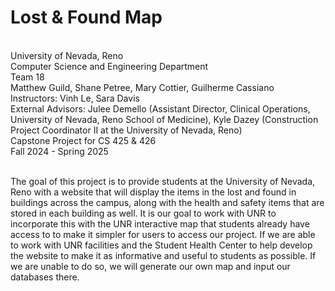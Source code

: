 <h1>Lost & Found Map</h1>
<br>University of Nevada, Reno
<br>Computer Science and Engineering Department
<br>Team 18
<br>Matthew Guild, Shane Petree, Mary Cottier, Guilherme Cassiano
<br>Instructors: Vinh Le, Sara Davis
<br>External Advisors: Julee Demello (Assistant Director, Clinical Operations, University of Nevada, Reno School of Medicine), Kyle Dazey (Construction Project Coordinator II at the University of Nevada, Reno)
<br>Capstone Project for CS 425 & 426
<br>Fall 2024 - Spring 2025
<br> 
<br>
<p>The goal of this project is to provide students at the University of Nevada, Reno with a website that will display the items in the lost and found in buildings across the campus, along with the health and safety items that are stored in each building as well. It is our goal to work with UNR to incorporate this with the UNR interactive map that students already have access to to make it simpler for users to access our project. If we are able to work with UNR facilities and the Student Health Center to help develop the website to make it as informative and useful to students as possible. If we are unable to do so, we will generate our own map and input our databases there.</p>
